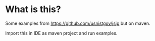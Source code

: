 # What is this?

Some examples from https://github.com/usnistgov/jsip but on maven.

Import this in IDE as maven project and run examples.